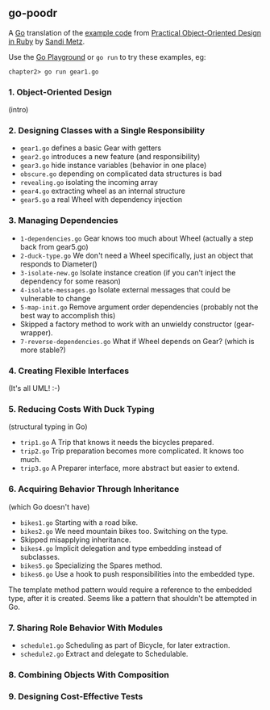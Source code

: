 ## go-poodr

A [Go](http://golang.org/) translation of the [example code](https://github.com/skmetz/poodr) from [Practical Object-Oriented Design in Ruby](http://www.poodr.info/) by [Sandi Metz](http://sandimetz.com/).

Use the [Go Playground](http://play.golang.org/) or `go run` to try these examples, eg:

    chapter2> go run gear1.go

### 1. Object-Oriented Design

(intro)

### 2. Designing Classes with a Single Responsibility

* `gear1.go` defines a basic Gear with getters
* `gear2.go` introduces a new feature (and responsibility)
* `gear3.go` hide instance variables (behavior in one place)
* `obscure.go` depending on complicated data structures is bad
* `revealing.go` isolating the incoming array
* `gear4.go` extracting wheel as an internal structure
* `gear5.go` a real Wheel with dependency injection

### 3. Managing Dependencies

* `1-dependencies.go` Gear knows too much about Wheel (actually a step back from gear5.go)
* `2-duck-type.go` We don't need a Wheel specifically, just an object that responds to Diameter()
* `3-isolate-new.go` Isolate instance creation (if you can't inject the dependency for some reason)
* `4-isolate-messages.go` Isolate external messages that could be vulnerable to change
* `5-map-init.go` Remove argument order dependencies (probably not the best way to accomplish this)
* Skipped a factory method to work with an unwieldy constructor (gear-wrapper).
* `7-reverse-dependencies.go` What if Wheel depends on Gear? (which is more stable?)

### 4. Creating Flexible Interfaces

(It's all UML! :-)

### 5. Reducing Costs With Duck Typing

(structural typing in Go)

* `trip1.go` A Trip that knows it needs the bicycles prepared.
* `trip2.go` Trip preparation becomes more complicated. It knows too much.
* `trip3.go` A Preparer interface, more abstract but easier to extend.

### 6. Acquiring Behavior Through Inheritance

(which Go doesn't have)

* `bikes1.go` Starting with a road bike.
* `bikes2.go` We need mountain bikes too. Switching on the type.
* Skipped misapplying inheritance.
* `bikes4.go` Implicit delegation and type embedding instead of subclasses.
* `bikes5.go` Specializing the Spares method.
* `bikes6.go` Use a hook to push responsibilities into the embedded type.

The template method pattern would require a reference to the embedded type,
after it is created. Seems like a pattern that shouldn't be attempted in Go.

### 7. Sharing Role Behavior With Modules

* `schedule1.go` Scheduling as part of Bicycle, for later extraction.
* `schedule2.go` Extract and delegate to Schedulable.


### 8. Combining Objects With Composition

### 9. Designing Cost-Effective Tests









